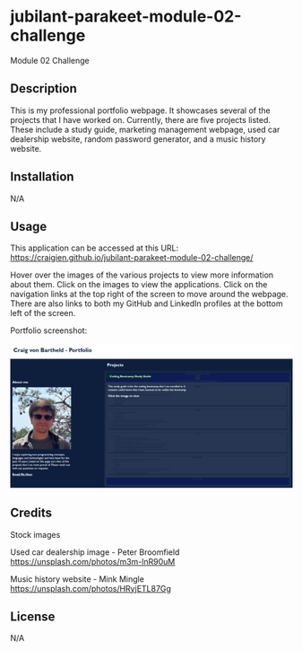 # jubilant-parakeet-module-02-challenge
Module 02 Challenge

## Description

This is my professional portfolio webpage.  It showcases several of the projects that I have worked on.  Currently, there are five projects listed.
These include a study guide, marketing management webpage, used car dealership website, random password generator, and a music history website.

## Installation

N/A

## Usage

This application can be accessed at this URL: https://craigien.github.io/jubilant-parakeet-module-02-challenge/

Hover over the images of the various projects to view more information about them.  Click on the images to view the applications.  Click on the navigation links at the top right of the screen to move around the webpage.  There are also links to both my GitHub and LinkedIn profiles at the bottom left of the screen.

Portfolio screenshot:

![Portfolio Screenshot](assets/images/Portfolio-Screenshot.png)

## Credits

Stock images

Used car dealership image - Peter Broomfield
https://unsplash.com/photos/m3m-lnR90uM

Music history website - Mink Mingle
https://unsplash.com/photos/HRyjETL87Gg

## License

N/A